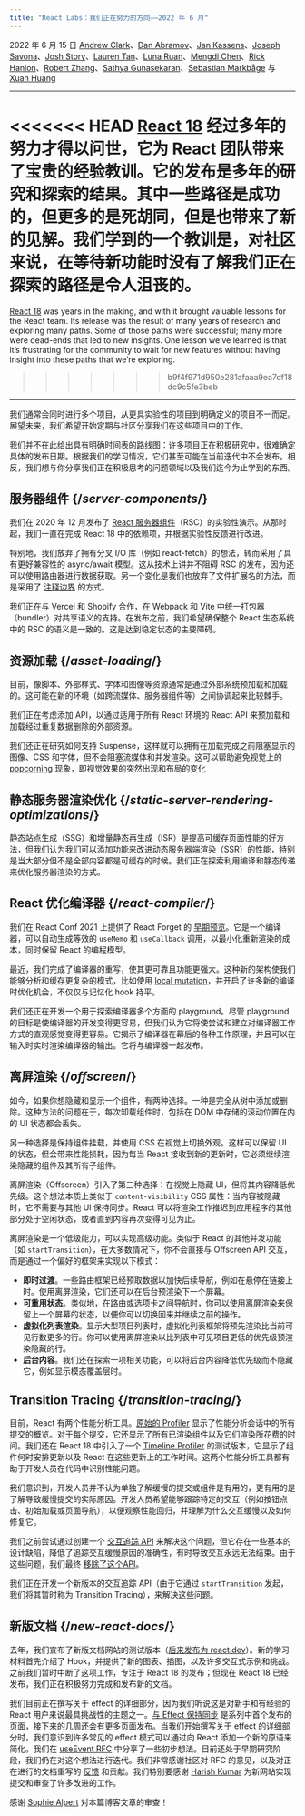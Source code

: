 ```yaml
---
title: "React Labs：我们正在努力的方向——2022 年 6 月"
---
```


2022 年 6 月 15 日 [Andrew Clark](https://twitter.com/acdlite)、[Dan Abramov](https://twitter.com/dan_abramov)、[Jan Kassens](https://twitter.com/kassens)、[Joseph Savona](https://twitter.com/en_JS)、[Josh Story](https://twitter.com/joshcstory)、[Lauren Tan](https://twitter.com/potetotes)、[Luna Ruan](https://twitter.com/lunaruan)、[Mengdi Chen](https://twitter.com/mengdi_en)、[Rick Hanlon](https://twitter.com/rickhanlonii)、[Robert Zhang](https://twitter.com/jiaxuanzhang01)、[Sathya Gunasekaran](https://twitter.com/_gsathya)、[Sebastian Markbåge](https://twitter.com/sebmarkbage) 与 [Xuan Huang](https://twitter.com/Huxpro)

---

<Intro>

<<<<<<< HEAD
[React 18](/blog/2022/03/29/react-v18) 经过多年的努力才得以问世，它为 React 团队带来了宝贵的经验教训。它的发布是多年的研究和探索的结果。其中一些路径是成功的，但更多的是死胡同，但是也带来了新的见解。我们学到的一个教训是，对社区来说，在等待新功能时没有了解我们正在探索的路径是令人沮丧的。
=======
[React 18](/blog/2022/03/29/react-v18) was years in the making, and with it brought valuable lessons for the React team. Its release was the result of many years of research and exploring many paths. Some of those paths were successful; many more were dead-ends that led to new insights. One lesson we’ve learned is that it’s frustrating for the community to wait for new features without having insight into these paths that we’re exploring.
>>>>>>> b9f4f971d950e281afaaa9ea7df18dc9c5fe3beb

</Intro>

---

我们通常会同时进行多个项目，从更具实验性的项目到明确定义的项目不一而足。展望未来，我们希望开始定期与社区分享我们在这些项目中的工作。

我们并不在此给出具有明确时间表的路线图：许多项目正在积极研究中，很难确定具体的发布日期。根据我们的学习情况，它们甚至可能在当前迭代中不会发布。相反，我们想与你分享我们正在积极思考的问题领域以及我们迄今为止学到的东西。

## 服务器组件 {/*server-components*/}

我们在 2020 年 12 月发布了 [React 服务器组件](https://legacy.reactjs.org/blog/2020/12/21/data-fetching-with-react-server-components.html)（RSC）的实验性演示。从那时起，我们一直在完成 React 18 中的依赖项，并根据实验性反馈进行改进。

特别地，我们放弃了拥有分叉 I/O 库（例如 react-fetch）的想法，转而采用了具有更好兼容性的 async/await 模型。这从技术上讲并不阻碍 RSC 的发布，因为还可以使用路由器进行数据获取。另一个变化是我们也放弃了文件扩展名的方法，而是采用了 [注释边界](https://github.com/reactjs/rfcs/pull/189#issuecomment-1116482278) 的方式。

我们正在与 Vercel 和 Shopify 合作，在 Webpack 和 Vite 中统一打包器（bundler）对共享语义的支持。在发布之前，我们希望确保整个 React 生态系统中的 RSC 的语义是一致的。这是达到稳定状态的主要障碍。

## 资源加载 {/*asset-loading*/}

目前，像脚本、外部样式、字体和图像等资源通常是通过外部系统预加载和加载的。这可能在新的环境（如跨流媒体、服务器组件等）之间协调起来比较棘手。

我们正在考虑添加 API，以通过适用于所有 React 环境的 React API 来预加载和加载经过重复数据删除的外部资源。

我们还正在研究如何支持 Suspense，这样就可以拥有在加载完成之前阻塞显示的图像、CSS 和字体，但不会阻塞流媒体和并发渲染。这可以帮助避免视觉上的 [popcorning](https://twitter.com/sebmarkbage/status/1516852731251724293) 现象，即视觉效果的突然出现和布局的变化

## 静态服务器渲染优化 {/*static-server-rendering-optimizations*/}

静态站点生成（SSG）和增量静态再生成（ISR）是提高可缓存页面性能的好方法，但我们认为我们可以添加功能来改进动态服务器端渲染（SSR）的性能，特别是当大部分但不是全部内容都是可缓存的时候。我们正在探索利用编译和静态传递来优化服务器渲染的方式。

## React 优化编译器 {/*react-compiler*/}

我们在 React Conf 2021 上提供了 React Forget 的 [早期预览](https://www.youtube.com/watch?v=lGEMwh32soc)。它是一个编译器，可以自动生成等效的 `useMemo` 和 `useCallback` 调用，以最小化重新渲染的成本，同时保留 React 的编程模型。

最近，我们完成了编译器的重写，使其更可靠且功能更强大。这种新的架构使我们能够分析和缓存更复杂的模式，比如使用 [local mutation](/learn/keeping-components-pure#local-mutation-your-components-little-secret)，并开启了许多新的编译时优化机会，不仅仅与记忆化 hook 持平。

我们还正在开发一个用于探索编译器多个方面的 playground。尽管 playground 的目标是使编译器的开发变得更容易，但我们认为它将使尝试和建立对编译器工作方式的直观感觉变得更容易。它揭示了编译器在幕后的各种工作原理，并且可以在输入时实时渲染编译器的输出。它将与编译器一起发布。

## 离屏渲染 {/*offscreen*/}

如今，如果你想隐藏和显示一个组件，有两种选择。一种是完全从树中添加或删除。这种方法的问题在于，每次卸载组件时，包括在 DOM 中存储的滚动位置在内的 UI 状态都会丢失。

另一种选择是保持组件挂载，并使用 CSS 在视觉上切换外观。这样可以保留 UI 的状态，但会带来性能损耗，因为每当 React 接收到新的更新时，它必须继续渲染隐藏的组件及其所有子组件。

离屏渲染（Offscreen）引入了第三种选择：在视觉上隐藏 UI，但将其内容降低优先级。这个想法本质上类似于 `content-visibility` CSS 属性：当内容被隐藏时，它不需要与其他 UI 保持同步。React 可以将渲染工作推迟到应用程序的其他部分处于空闲状态，或者直到内容再次变得可见为止。

离屏渲染是一个低级能力，可以实现高级功能。类似于 React 的其他并发功能（如 `startTransition`），在大多数情况下，你不会直接与 Offscreen API 交互，而是通过一个偏好的框架来实现以下模式：

* **即时过渡**。一些路由框架已经预取数据以加快后续导航，例如在悬停在链接上时。使用离屏渲染，它们还可以在后台预渲染下一个屏幕。
* **可重用状态**。类似地，在路由或选项卡之间导航时，你可以使用离屏渲染来保留上一个屏幕的状态，以便你可以切换回来并继续之前的操作。
* **虚拟化列表渲染**。显示大型项目列表时，虚拟化列表框架将预先渲染比当前可见行数更多的行。你可以使用离屏渲染以比列表中可见项目更低的优先级预渲染隐藏的行。
* **后台内容**。我们还在探索一项相关功能，可以将后台内容降低优先级而不隐藏它，例如显示模态覆盖层时。

## Transition Tracing {/*transition-tracing*/}

目前，React 有两个性能分析工具。[原始的 Profiler](https://legacy.reactjs.org/blog/2018/09/10/introducing-the-react-profiler.html) 显示了性能分析会话中的所有提交的概览。对于每个提交，它还显示了所有已渲染组件以及它们渲染所花费的时间。我们还在 React 18 中引入了一个 [Timeline Profiler](https://github.com/reactwg/react-18/discussions/76) 的测试版本，它显示了组件何时安排更新以及 React 在这些更新上的工作时间。这两个性能分析工具都有助于开发人员在代码中识别性能问题。

我们意识到，开发人员并不认为单独了解缓慢的提交或组件是有用的，更有用的是了解导致缓慢提交的实际原因。开发人员希望能够跟踪特定的交互（例如按钮点击、初始加载或页面导航），以便观察性能回归，并理解为什么交互缓慢以及如何修复它。

我们之前尝试通过创建一个 [交互追踪 API](https://gist.github.com/bvaughn/8de925562903afd2e7a12554adcdda16) 来解决这个问题，但它存在一些基本的设计缺陷，降低了追踪交互缓慢原因的准确性，有时导致交互永远无法结束。由于这些问题，我们最终 [移除了这个API](https://github.com/facebook/react/pull/20037)。

我们正在开发一个新版本的交互追踪 API（由于它通过 `startTransition` 发起，我们将其暂时称为 Transition Tracing），来解决这些问题。

## 新版文档 {/*new-react-docs*/}

去年，我们宣布了新版文档网站的测试版本（[后来发布为 react.dev](/blog/2023/03/16/introducing-react-dev)）。新的学习材料首先介绍了 Hook，并提供了新的图表、插图，以及许多交互式示例和挑战。之前我们暂时中断了这项工作，专注于 React 18 的发布；但现在 React 18 已经发布，我们正在积极努力完成和发布新的文档。

我们目前正在撰写关于 effect 的详细部分，因为我们听说这是对新手和有经验的 React 用户来说最具挑战性的主题之一。[与 Effect 保持同步](/learn/synchronizing-with-effects) 是系列中首个发布的页面，接下来的几周还会有更多页面发布。当我们开始撰写关于 effect 的详细部分时，我们意识到许多常见的 effect 模式可以通过向 React 添加一个新的原语来简化。我们在 [useEvent RFC](https://github.com/reactjs/rfcs/pull/220) 中分享了一些初步想法。目前还处于早期研究阶段，我们仍在对这个想法进行迭代。我们非常感谢社区对 RFC 的意见，以及对正在进行的文档重写的 [反馈](https://github.com/reactjs/reactjs.org/issues/3308) 和贡献。我们特别要感谢 [Harish Kumar](https://github.com/harish-sethuraman) 为新网站实现提交和审查了许多改进的工作。

感谢 [Sophie Alpert](https://twitter.com/sophiebits) 对本篇博客文章的审查！
